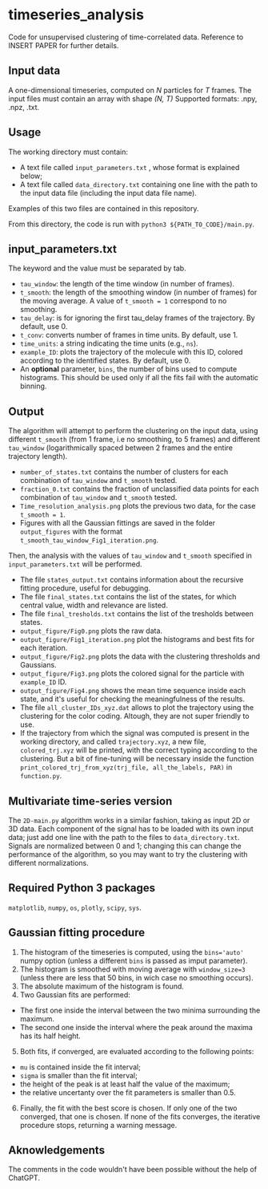 # timeseries_analysis
Code for unsupervised clustering of time-correlated data. Reference to INSERT PAPER for further details. 

## Input data
A one-dimensional timeseries, computed on *N* particles for *T* frames. The input files must contain an array with shape *(N, T)* Supported formats: .npy, .npz, .txt.

## Usage
The working directory must contain:
* A text file called `input_parameters.txt` , whose format is explained below;
* A text file called `data_directory.txt` containing one line with the path to the input data file (including the input data file name). 

Examples of this two files are contained in this repository. 

From this directory, the code is run with `python3 ${PATH_TO_CODE}/main.py`. 

## input_parameters.txt
The keyword and the value must be separated by tab. 
* `tau_window`: the length of the time window (in number of frames). 
* `t_smooth`: the length of the smoothing window (in number of frames) for the moving average. A value of `t_smooth = 1` correspond to no smoothing. 
* `tau_delay`: is for ignoring the first tau_delay frames of the trajectory. By default, use 0. 
* `t_conv`: converts number of frames in time units. By default, use 1. 
* `time_units`: a string indicating the time units (e.g., `ns`). 
* `example_ID`: plots the trajectory of the molecule with this ID, colored according to the identified states. By default, use 0. 
* An **optional** parameter, `bins`, the number of bins used to compute histograms. This should be used only if all the fits fail with the automatic binning. 

## Output
The algorithm will attempt to perform the clustering on the input data, using different `t_smooth` (from 1 frame, i.e no smoothing, to 5 frames) and different `tau_window` (logarithmically spaced between 2 frames and the entire trajectory length). 

* `number_of_states.txt` contains the number of clusters for each combination of `tau_window` and `t_smooth` tested. 
* `fraction_0.txt` contains the fraction of unclassified data points for each combination of `tau_window` and `t_smooth` tested. 
* `Time_resolution_analysis.png` plots the previous two data, for the case `t_smooth = 1`. 
* Figures with all the Gaussian fittings are saved in the folder `output_figures` with the format `t_smooth_tau_window_Fig1_iteration.png`. 

Then, the analysis with the values of `tau_window` and `t_smooth`  specified in `input_parameters.txt` will be performed. 

* The file `states_output.txt` contains information about the recursive fitting procedure, useful for debugging. 
* The file `final_states.txt` contains the list of the states, for which central value, width and relevance are listed. 
* The file `final_tresholds.txt` contains the list of the tresholds between states. 
* `output_figure/Fig0.png` plots the raw data. 
* `output_figure/Fig1_iteration.png` plot the histograms and best fits for each iteration. 
* `output_figure/Fig2.png` plots the data with the clustering thresholds and Gaussians. 
* `output_figure/Fig3.png` plots the colored signal for the particle with `example_ID` ID. 
* `output_figure/Fig4.png` shows the mean time sequence inside each state, and it's useful for checking the meaningfulness of the results. 
* The file `all_cluster_IDs_xyz.dat` allows to plot the trajectory using the clustering for the color coding. Altough, they are not super friendly to use. 
* If the trajectory from which the signal was computed is present in the working directory, and called `trajectory.xyz`, a new file, `colored_trj.xyz` will be printed, with the correct typing according to the clustering. But a bit of fine-tuning will be necessary inside the function `print_colored_trj_from_xyz(trj_file, all_the_labels, PAR)` in `function.py`. 

## Multivariate time-series version
The `2D-main.py` algorithm works in a similar fashion, taking as input 2D or 3D data. Each component of the signal has to be loaded with its own input data; just add one line with the path to the files to `data_directory.txt`. Signals are normalized between 0 and 1; changing this can change the performance of the algorithm, so you may want to try the clustering with different normalizations. 

## Required Python 3 packages
`matplotlib`, `numpy`, `os`, `plotly`, `scipy`, `sys`. 

## Gaussian fitting procedure
1. The histogram of the timeseries is computed, using the `bins='auto'` numpy option (unless a different `bins` is passed as imput parameter). 
2. The histogram is smoothed with moving average with `window_size=3` (unless there are less that 50 bins, in wich case no smoothing occurs). 
3. The absolute maximum of the histogram is found. 
4. Two Gaussian fits are performed:
 * The first one inside the interval between the two minima surrounding the maximum. 
 * The second one inside the interval where the peak around the maxima has its half height. 
5. Both fits, if converged, are evaluated according to the following points:
 * `mu` is contained inside the fit interval;
 * `sigma` is smaller than the fit interval;
 * the height of the peak is at least half the value of the maximum;
 * the relative uncertanty over the fit parameters is smaller than 0.5.
6. Finally, the fit with the best score is chosen. If only one of the two converged, that one is chosen. If none of the fits converges, the iterative procedure stops, returning a warning message. 

## Aknowledgements
The comments in the code wouldn't have been possible without the help of ChatGPT. 
